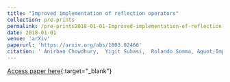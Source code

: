 ```yaml
---
title: "Improved implementation of reflection operators"
collection: pre-prints
permalink: /pre-prints2018-01-01-Improved-implementation-of-reflection-operators
date: 2018-01-01
venue: 'arXiv'
paperurl: 'https://arxiv.org/abs/1803.02466'
citation: ' Anirban Chowdhury,  Yigit Subasi,  Rolando Somma, &quot;Improved implementation of reflection operators.&quot; arXiv, 2018.'
---
```

[Access paper here](https://arxiv.org/abs/1803.02466){:target="_blank"}
